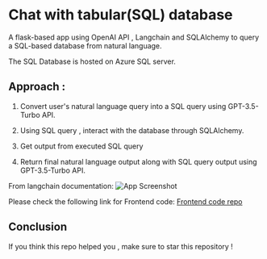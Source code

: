 
# Chat with tabular(SQL) database
A flask-based app using OpenAI API , Langchain and SQLAlchemy to query a SQL-based database from natural language.

The SQL Database is hosted on Azure SQL server.

## Approach :

1) Convert user's natural language query into a SQL query using GPT-3.5-Turbo API.

2) Using SQL query , interact with the database through SQLAlchemy.

3) Get output from executed SQL query

4) Return final natural language output along with SQL query output using GPT-3.5-Turbo API.


From langchain documentation:
![App Screenshot](https://python.langchain.com/v0.1/assets/images/sql_usecase-d432701261f05ab69b38576093718cf3.png)



Please check the following link for Frontend code:
[Frontend code repo](https://github.com/HarshJ23/chat-SQL_db-frontend)

## Conclusion
If you think this repo helped you , make sure to star this repository !
